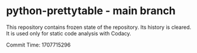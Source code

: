 # python-prettytable - main branch

This repository contains frozen state of the repository.
Its history is cleared. It is used only for static code
analysis with Codacy.

Commit Time: 1707715296
